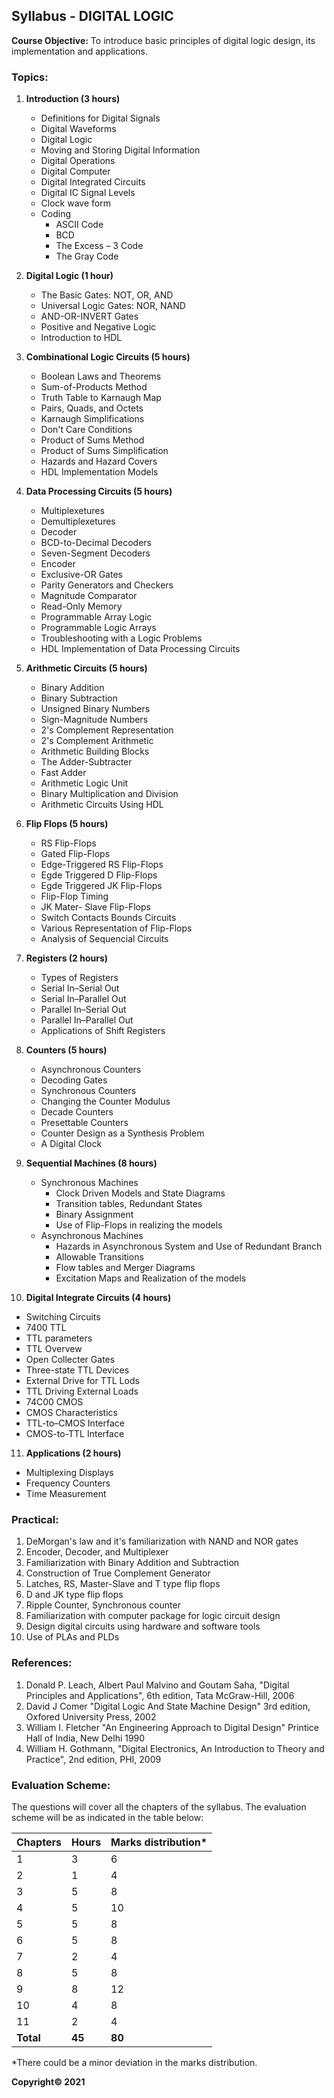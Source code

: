 ## Syllabus - DIGITAL LOGIC

**Course Objective:**
To introduce basic principles of digital logic design, its implementation and applications.

### Topics:

1. **Introduction (3 hours)**
   - Definitions for Digital Signals
   - Digital Waveforms
   - Digital Logic
   - Moving and Storing Digital Information
   - Digital Operations
   - Digital Computer
   - Digital Integrated Circuits
   - Digital IC Signal Levels
   - Clock wave form
   - Coding
     - ASCII Code
     - BCD
     - The Excess – 3 Code
     - The Gray Code

2. **Digital Logic (1 hour)**
   - The Basic Gates: NOT, OR, AND
   - Universal Logic Gates: NOR, NAND
   - AND-OR-INVERT Gates
   - Positive and Negative Logic
   - Introduction to HDL

3. **Combinational Logic Circuits (5 hours)**
   - Boolean Laws and Theorems
   - Sum-of-Products Method
   - Truth Table to Karnaugh Map
   - Pairs, Quads, and Octets
   - Karnaugh Simplifications
   - Don't Care Conditions
   - Product of Sums Method
   - Product of Sums Simplification
   - Hazards and Hazard Covers
   - HDL Implementation Models

4. **Data Processing Circuits (5 hours)**
   - Multiplexetures
   - Demultiplexetures
   - Decoder
   - BCD-to-Decimal Decoders
   - Seven-Segment Decoders
   - Encoder
   - Exclusive-OR Gates
   - Parity Generators and Checkers
   - Magnitude Comparator
   - Read-Only Memory
   - Programmable Array Logic
   - Programmable Logic Arrays
   - Troubleshooting with a Logic Problems
   - HDL Implementation of Data Processing Circuits

5. **Arithmetic Circuits (5 hours)**
   - Binary Addition
   - Binary Subtraction
   - Unsigned Binary Numbers
   - Sign-Magnitude Numbers
   - 2's Complement Representation
   - 2's Complement Arithmetic
   - Arithmetic Building Blocks
   - The Adder-Subtracter
   - Fast Adder
   - Arithmetic Logic Unit
   - Binary Multiplication and Division
   - Arithmetic Circuits Using HDL

6. **Flip Flops (5 hours)**
   - RS Flip-Flops
   - Gated Flip-Flops
   - Edge-Triggered RS Flip-Flops
   - Egde Triggered D Flip-Flops
   - Egde Triggered JK Flip-Flops
   - Flip-Flop Timing
   - JK Mater- Slave Flip-Flops
   - Switch Contacts Bounds Circuits
   - Various Representation of Flip-Flops
   - Analysis of Sequencial Circuits

7. **Registers (2 hours)**
   - Types of Registers
   - Serial In–Serial Out
   - Serial In–Parallel Out
   - Parallel In–Serial Out
   - Parallel In–Parallel Out
   - Applications of Shift Registers

8. **Counters (5 hours)**
   - Asynchronous Counters
   - Decoding Gates
   - Synchronous Counters
   - Changing the Counter Modulus
   - Decade Counters
   - Presettable Counters
   - Counter Design as a Synthesis Problem
   - A Digital Clock

9. **Sequential Machines (8 hours)**
   - Synchronous Machines
     - Clock Driven Models and State Diagrams
     - Transition tables, Redundant States
     - Binary Assignment
     - Use of Flip-Flops in realizing the models
   - Asynchronous Machines
     - Hazards in Asynchronous System and Use of Redundant Branch
     - Allowable Transitions
     - Flow tables and Merger Diagrams
     - Excitation Maps and Realization of the models

10. **Digital Integrate Circuits (4 hours)**
   - Switching Circuits
   - 7400 TTL
   - TTL parameters
   - TTL Overvew
   - Open Collecter Gates
   - Three-state TTL Devices
   - External Drive for TTL Lods
   - TTL Driving External Loads
   - 74C00 CMOS
   - CMOS Characteristics
   - TTL-to–CMOS Interface
   - CMOS-to-TTL Interface

11. **Applications (2 hours)**
   - Multiplexing Displays
   - Frequency Counters
   - Time Measurement

### Practical:

1. DeMorgan's law and it's familiarization with NAND and NOR gates
2. Encoder, Decoder, and Multiplexer
3. Familiarization with Binary Addition and Subtraction
4. Construction of True Complement Generator
5. Latches, RS, Master-Slave and T type flip flops
6. D and JK type flip flops
7. Ripple Counter, Synchronous counter
8. Familiarization with computer package for logic circuit design
9. Design digital circuits using hardware and software tools
10. Use of PLAs and PLDs

### References:

1. Donald P. Leach, Albert Paul Malvino and Goutam Saha, "Digital Principles and Applications", 6th edition, Tata McGraw-Hill, 2006
2. David J Comer "Digital Logic And State Machine Design" 3rd edition, Oxfored University Press, 2002
3. William I. Fletcher "An Engineering Approach to Digital Design" Printice Hall of India, New Delhi 1990
4. William H. Gothmann, "Digital Electronics, An Introduction to Theory and Practice", 2nd edition, PHI, 2009

### Evaluation Scheme:

The questions will cover all the chapters of the syllabus. The evaluation scheme will be as indicated in the table below:

| Chapters | Hours | Marks distribution* |
|---|---|---|
| 1 | 3 | 6 |
| 2 | 1 | 4 |
| 3 | 5 | 8 |
| 4 | 5 | 10 |
| 5 | 5 | 8 |
| 6 | 5 | 8 |
| 7 | 2 | 4 |
| 8 | 5 | 8 |
| 9 | 8 | 12 |
| 10 | 4 | 8 |
| 11 | 2 | 4 |
| **Total** | **45** | **80** |

*There could be a minor deviation in the marks distribution.

**Copyright&copy; 2021** 
